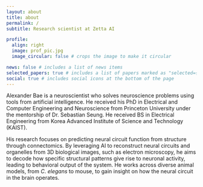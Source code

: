 ```yaml
---
layout: about
title: about
permalink: /
subtitle: Research scientist at Zetta AI

profile:
  align: right
  image: prof_pic.jpg
  image_circular: false # crops the image to make it circular

news: false # includes a list of news items
selected_papers: true # includes a list of papers marked as "selected={true}"
social: true # includes social icons at the bottom of the page
---
```


Alexander Bae is a neuroscientist who solves neuroscience problems using tools from artificial intelligence. He received his PhD in Electrical and Computer Engineering and Neuroscience from Princeton University under the mentorship of Dr. Sebastian Seung. He received BS in Electrical Engineering from Korea Advanced Institute of Science and Technology (KAIST).

His research focuses on predicting neural circuit function from structure through connectomics. By leveraging AI to reconstruct neural circuits and organelles from 3D biological images, such as electron microscopy, he aims to decode how specific structural patterns give rise to neuronal activity, leading to behavioral output of the system. He works across diverse animal models, from _C_. _elegans_ to mouse, to gain insight on how the neural circuit in the brain operates.